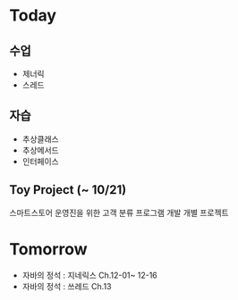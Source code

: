 # Today

## 수업

* 제너릭
* 스레드

## 자습

* 추상클래스
* 추상메서드
* 인터페이스


## Toy Project (~ 10/21)

스마트스토어 운영진을 위한 고객 분류 프로그램 개발 개별 프로젝트


# Tomorrow
 
* 자바의 정석 : 지네릭스 Ch.12-01~ 12-16
* 자바의 정석 : 쓰레드 Ch.13
